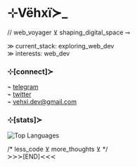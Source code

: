 # ⊹Vëhxï≻_  

// web_voyager ⊻ shaping_digital_space ⊸  

≫ current_stack: exploring_web_dev  
≫ interests: web_dev

### ⊹[connect]≻  
⌁ [telegram](https://t.me/vehxi)  
⌁ [twitter](https://twitter.com/v3hx1)  
⌁ vehxi.dev@gmail.com

### ⊹[stats]≻  
![Top Languages](https://github-readme-stats.vercel.app/api/top-langs/?username=vehxi&layout=compact&theme=radical)  

/* less_code ⊻ more_thoughts ⊻ */  
≻≻≻[END]≺≺≺
